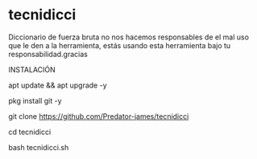 # tecnidicci
Diccionario de fuerza bruta no nos hacemos responsables de el mal uso que le den a la herramienta, estás usando esta herramienta bajo tu responsabilidad.gracias

INSTALACIÓN

apt update && apt upgrade -y

pkg install git -y

git clone https://github.com/Predator-james/tecnidicci

cd tecnidicci

bash tecnidicci.sh
